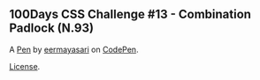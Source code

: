 100Days CSS Challenge #13 - Combination Padlock (N.93)
------------------------------------------------------


A [Pen](https://codepen.io/eermayasari/pen/VqrPVg) by [eermayasari](https://codepen.io/eermayasari) on [CodePen](https://codepen.io).

[License](https://codepen.io/eermayasari/pen/VqrPVg/license).